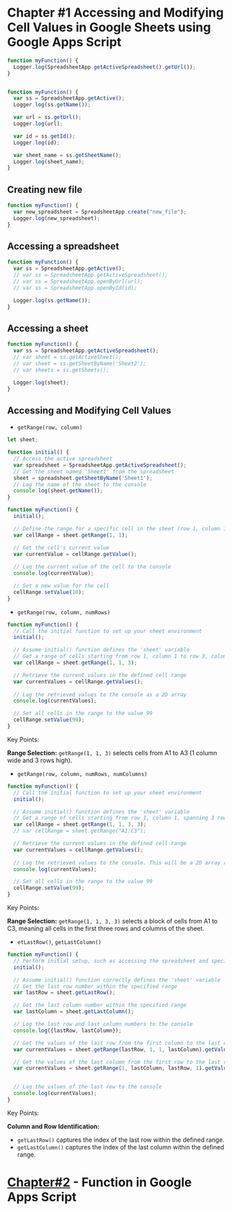 # Chapter #1 Accessing and Modifying Cell Values in Google Sheets using Google Apps Script


```javascript
function myFunction() {
  Logger.log(SpreadsheetApp.getActiveSpreadsheet().getUrl());
}


function myFunction() {
  var ss = SpreadsheetApp.getActive();
  Logger.log(ss.getName());

  var url = ss.getUrl();
  Logger.log(url);

  var id = ss.getId();
  Logger.log(id);

  var sheet_name = ss.getSheetName();
  Logger.log(sheet_name);
}

```

## Creating new file

```javascript
function myFunction() {
  var new_spreadsheet = SpreadsheetApp.create("new_file");
  Logger.log(new_spreadsheet);
}
```

## Accessing a spreadsheet

```javascript
function myFunction() {
  var ss = SpreadsheetApp.getActive();
  // var ss = SpreadsheetApp.getActiveSpreadsheet();
  // var ss = SpreadsheetApp.openByUrl(url);
  // var ss = SpreadsheetApp.openById(id);

  Logger.log(ss.getName());
}
```

## Accessing a sheet

```javascript
function myFunction() {
  var ss = SpreadsheetApp.getActiveSpreadsheet();
  // var sheet = ss.getActiveSheet();
  // var sheet = ss.getSheetByName('Sheet2');
  // var sheets = ss.getSheets();

  Logger.log(sheet);
}
```

## Accessing and Modifying Cell Values


- `getRange(row, column)`
```javascript
let sheet;

function initial() {
  // Access the active spreadsheet
  var spreadsheet = SpreadsheetApp.getActiveSpreadsheet();
  // Get the sheet named 'Sheet1' from the spreadsheet
  sheet = spreadsheet.getSheetByName('Sheet1');
  // Log the name of the sheet to the console
  console.log(sheet.getName());
}

function myFunction() {
  initial();

  // Define the range for a specific cell in the sheet (row 1, column 1)
  var cellRange = sheet.getRange(1, 1);

  // Get the cell's current value
  var currentValue = cellRange.getValue();
  
  // Log the current value of the cell to the console
  console.log(currentValue);

  // Set a new value for the cell
  cellRange.setValue(10);
}
```

- `getRange(row, column, numRows)`
```javascript
function myFunction() {
  // Call the initial function to set up your sheet environment
  initial();

  // Assume initial() function defines the 'sheet' variable
  // Get a range of cells starting from row 1, column 1 to row 3, column 1
  var cellRange = sheet.getRange(1, 1, 3);

  // Retrieve the current values in the defined cell range
  var currentValues = cellRange.getValues();
  
  // Log the retrieved values to the console as a 2D array
  console.log(currentValues);

  // Set all cells in the range to the value 99
  cellRange.setValue(99);
}
```
Key Points:

**Range Selection:** `getRange(1, 1, 3)` selects cells from A1 to A3 (1 column wide and 3 rows high).


- `getRange(row, column, numRows, numColumns)`
```javascript
function myFunction() {
  // Call the initial function to set up your sheet environment
  initial();

  // Assume initial() function defines the 'sheet' variable
  // Get a range of cells starting from row 1, column 1, spanning 3 rows and 3 columns
  var cellRange = sheet.getRange(1, 1, 3, 3);
  // var cellRange = sheet.getRange("A1:C3");

  // Retrieve the current values in the defined cell range
  var currentValues = cellRange.getValues();
  
  // Log the retrieved values to the console. This will be a 2D array representing the range
  console.log(currentValues);

  // Set all cells in the range to the value 99
  cellRange.setValue(99);
}
```
Key Points:

**Range Selection:** `getRange(1, 1, 3, 3)` selects a block of cells from A1 to C3, meaning all cells in the first three rows and columns of the sheet.


- `etLastRow()`, `getLastColumn()`
```javascript
function myFunction() {
  // Perform initial setup, such as accessing the spreadsheet and specific sheet
  initial();

  // Assume initial() function correctly defines the 'sheet' variable
  // Get the last row number within the specified range
  var lastRow = sheet.getLastRow();

  // Get the last column number within the specified range
  var lastColumn = sheet.getLastColumn();

  // Log the last row and last column numbers to the console
  console.log({lastRow, lastColumn});

  // Get the values of the last row from the first column to the last column
  var currentValues = sheet.getRange(lastRow, 1, 1, lastColumn).getValues();

  // Get the values of the last column from the first row to the last row
  var currentValues = sheet.getRange(1, lastColumn, lastRow, 1).getValues();


  // Log the values of the last row to the console
  console.log(currentValues);
}
```
Key Points:

**Column and Row Identification:**
  - `getLastRow()` captures the index of the last row within the defined range.
  - `getLastColumn()` captures the index of the last column within the defined range.

# [Chapter#2](Chapter%232.md) - Function in Google Apps Script